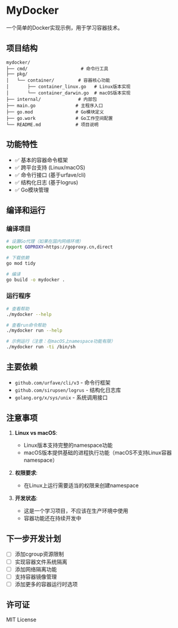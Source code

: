 # MyDocker

一个简单的Docker实现示例，用于学习容器技术。

## 项目结构

```
mydocker/
├── cmd/                    # 命令行工具
├── pkg/
│   └── container/         # 容器核心功能
│       ├── container_linux.go   # Linux版本实现
│       └── container_darwin.go  # macOS版本实现
├── internal/              # 内部包
├── main.go               # 主程序入口
├── go.mod                # Go模块定义
├── go.work               # Go工作空间配置
└── README.md             # 项目说明
```

## 功能特性

- ✅ 基本的容器命令框架
- ✅ 跨平台支持 (Linux/macOS)
- ✅ 命令行接口 (基于urfave/cli)
- ✅ 结构化日志 (基于logrus)
- ✅ Go模块管理

## 编译和运行

### 编译项目

```bash
# 设置Go代理（如果在国内网络环境）
export GOPROXY=https://goproxy.cn,direct

# 下载依赖
go mod tidy

# 编译
go build -o mydocker .
```

### 运行程序

```bash
# 查看帮助
./mydocker --help

# 查看run命令帮助
./mydocker run --help

# 示例运行（注意：在macOS上namespace功能有限）
./mydocker run -ti /bin/sh
```

## 主要依赖

- `github.com/urfave/cli/v3` - 命令行框架
- `github.com/sirupsen/logrus` - 结构化日志库
- `golang.org/x/sys/unix` - 系统调用接口

## 注意事项

1. **Linux vs macOS**: 
   - Linux版本支持完整的namespace功能
   - macOS版本提供基础的进程执行功能（macOS不支持Linux容器namespace）

2. **权限要求**:
   - 在Linux上运行需要适当的权限来创建namespace

3. **开发状态**:
   - 这是一个学习项目，不应该在生产环境中使用
   - 容器功能还在持续开发中

## 下一步开发计划

- [ ] 添加cgroup资源限制
- [ ] 实现容器文件系统隔离
- [ ] 添加网络隔离功能
- [ ] 支持容器镜像管理
- [ ] 添加更多的容器运行时选项

## 许可证

MIT License
